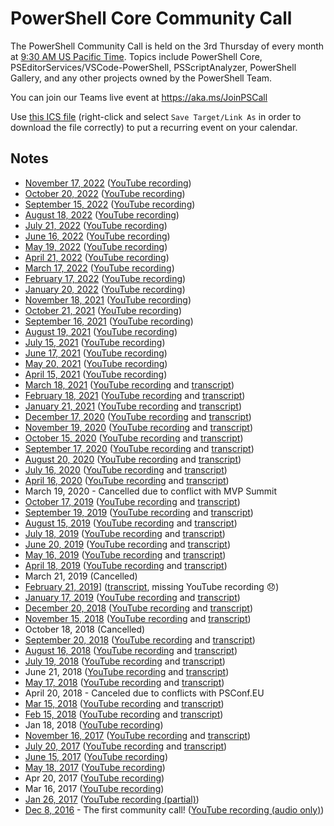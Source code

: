 # PowerShell Core Community Call

The PowerShell Community Call is held on the 3rd Thursday of every month at [9:30 AM US Pacific Time](http://www.timebie.com/std/pdt.php?q=9.5).
Topics include PowerShell Core, PSEditorServices/VSCode-PowerShell, PSScriptAnalyzer,
PowerShell Gallery, and any other projects owned by the PowerShell Team.

You can join our Teams live event at https://aka.ms/JoinPSCall

Use [this ICS file](https://raw.githubusercontent.com/PowerShell/PowerShell-RFC/master/CommunityCall/PSTeamsCall.ics) (right-click and select
`Save Target/Link As` in order to download the file correctly) to put a
recurring event on your calendar.

## Notes

- [November 17, 2022](./notes/20221117_Notes.md) ([YouTube recording](https://youtu.be/xt2bzyCggtA))
- [October 20, 2022](./notes/20221020_Notes.md) ([YouTube recording](https://youtu.be/_YWLp07FKYI))
- [September 15, 2022](./notes/20220915_Notes.md) ([YouTube recording](https://youtu.be/19CnvXq8vU4))
- [August 18, 2022](./notes/20220818_Notes.md) ([YouTube recording](https://youtu.be/kPn9RKqm4eg))
- [July 21, 2022](./notes/20220721_Notes.md) ([YouTube recording](https://youtu.be/GcPTjtybohM))
- [June 16, 2022](./notes/20220616_Notes.md) ([YouTube recording](https://youtu.be/ZYCQArCXEiI))
- [May 19, 2022](./notes/20220519_Notes.md) ([YouTube recording](https://youtu.be/71FQo93BNAI))
- [April 21, 2022](./notes/20220421_Notes.md) ([YouTube recording](https://youtu.be/PsqiEBwpcP8))
- [March 17, 2022](./notes/20220317_Notes.md) ([YouTube recording](https://youtu.be/fbchMEs924o))
- [February 17, 2022](./notes/20220217_Notes.md) ([YouTube recording](https://youtu.be/jAA1_xJpbFc))
- [January 20, 2022](./notes/20220120_Notes.md) ([YouTube recording](https://youtu.be/hBTZA2Org6U))
- [November 18, 2021](./notes/20211118_Notes.md) ([YouTube recording](https://youtu.be/cdngdxAyZ3Y))
- [October 21, 2021](./notes/20211021_Notes.md) ([YouTube recording](https://youtu.be/_j5bO9yTexY))
- [September 16, 2021](./notes/20210916_Notes.md) ([YouTube recording](https://youtu.be/zPgx861gQt0))
- [August 19, 2021](./notes/20210819_Notes.md) ([YouTube recording](https://youtu.be/vP2E4NvCpIE))
- [July 15, 2021](./notes/20210715_Notes.md) ([YouTube recording](https://youtu.be/ryORVfMFouo))
- [June 17, 2021](./notes/20210617_Notes.md) ([YouTube recording](https://youtu.be/cYkf2WF1jQ4))
- [May 20, 2021](./notes/20210520_Notes.md) ([YouTube recording](https://youtu.be/pxdUwXhyvzo))
- [April 15, 2021](./notes/20210415_Notes.md) ([YouTube recording](https://youtu.be/HrLRNGJpD-8))
- [March 18, 2021](./notes/20210318_Notes.md) ([YouTube recording](https://youtu.be/6YMEARETh0E) and [transcript](./notes/20210318_ChatTranscript.txt))
- [February 18, 2021](./notes/20210218_Notes.md) ([YouTube recording](https://youtu.be/fIoyTdtGBVA) and [transcript](./notes/20210218_ChatTranscript.txt))
- [January 21, 2021](./notes/20210121_Notes.md) ([YouTube recording](https://youtu.be/DHdbRUKYXJs) and [transcript](./notes/20210121_ChatTranscript.txt))
- [December 17, 2020](./notes/20201217_Notes.md) ([YouTube recording](https://youtu.be/jKiA0255sIA) and [transcript](./notes/20201217_ChatTranscript.txt))
- [November 19, 2020](./notes/20201119_Notes.md) ([YouTube recording](https://youtu.be/IHMgWobHzrI) and [transcript](./notes/20201119_ChatTranscript.txt))
- [October 15, 2020](./notes/20201015_Notes.md) ([YouTube recording](https://youtu.be/_gP3HH0Ir0g) and [transcript](./notes/20201015_ChatTranscript.txt))
- [September 17, 2020](./notes/20200917_Notes.md) ([YouTube recording](https://youtu.be/nW4OxHNSng0) and [transcript](./notes/20200917_ChatTranscript.txt))
- [August 20, 2020](./notes/20200820_Notes.md) ([YouTube recording](https://youtu.be/emNWmUcGVq8) and [transcript](./notes/20200820_ChatTranscript.txt))
- [July 16, 2020](./notes/20200716_Notes.md) ([YouTube recording](https://youtu.be/oWokPwQxfJo) and [transcript](./notes/20200716_ChatTranscript.txt))
- [April 16, 2020](./notes/20200416_Notes.md) ([YouTube recording](https://youtu.be/q3Wx7MCpXnk) and [transcript](./notes/20200416_ChatTranscript.txt))
- March 19, 2020 - Cancelled due to conflict with MVP Summit
- [October 17, 2019](./notes/20191017_Notes.md) ([YouTube recording](https://youtu.be/yL0FXyZQdmQ) and [transcript](./notes/20191017_ChatTranscript.txt))
- [September 19, 2019](./notes/20190919_Notes.md) ([YouTube recording](https://youtu.be/T2D8FxvoS1g) and [transcript](./notes/20190919_ChatTranscript.txt))
- [August 15, 2019](./notes/20190815_Notes.md) ([YouTube recording](https://youtu.be/cK1xenkF9zs) and [transcript](./notes/20190815_ChatTranscript.txt))
- [July 18, 2019](./notes/20190718_Notes.md) ([YouTube recording](https://youtu.be/qwbbUqimtXA) and [transcript](./notes/20190718_ChatTranscript.txt))
- [June 20, 2019](./notes/20190620_Notes.md) ([YouTube recording](https://youtu.be/yJF-O9tH89Q) and [transcript](./notes/20190620_ChatTranscript.txt))
- [May 16, 2019](./notes/20190516_Notes.md) ([YouTube recording](https://youtu.be/Qmu8J6m9HNI) and [transcript](./notes/20190516_ChatTranscript.txt))
- [April 18, 2019](./notes/20190418_Notes.md) ([YouTube recording](https://youtu.be/d5f5BAOMie8) and [transcript](./notes/20190418_ChatTranscript.txt))
- March 21, 2019 (Cancelled)
- [February 21, 2019](./notes/20190221_Notes.md)] ([transcript](./notes/20190221_ChatTranscript.txt), missing YouTube recording 😞)
- [January 17, 2019](./notes/20190117_Notes.md) ([YouTube recording](https://youtu.be/GkA3d1_DnfY) and [transcript](./notes/20190117_ChatTranscript.txt))
- [December 20, 2018](./notes/20181220_Notes.md) ([YouTube recording](https://youtu.be/PNeyaqJcG7o) and [transcript](./notes/20181220_ChatTranscript.txt))
- [November 15, 2018](./notes/20181115_Notes.md) ([YouTube recording](https://youtu.be/tXNApuN7t98) and [transcript](./notes/20181115_ChatTranscript.txt))
- October 18, 2018 (Cancelled)
- [September 20, 2018](./notes/20180920_Notes.md) ([YouTube recording](https://youtu.be/9YraKKUQv74) and [transcript](./notes/20180920_ChatTranscript.txt))
- [August 16, 2018](./notes/20180816_Notes.md) ([YouTube recording](https://youtu.be/eNIbm4h2guE) and [transcript](./notes/20180816_ChatTranscript.txt))
- [July 19, 2018](./notes/20180719_Notes.md) ([YouTube recording](https://youtu.be/0eu--5muiLI) and [transcript](./notes/20180719_ChatTranscript.txt))
- June 21, 2018 ([YouTube recording](https://youtu.be/Wj5kksgNTTs) and [transcript](./notes/20180621_ChatTranscript.txt))
- [May 17, 2018](./notes/20180517_Notes.md) ([YouTube recording](https://youtu.be/2ZWBuyZvTTg) and [transcript](20180517_ChatTranscript.txt))
- April 20, 2018 - Canceled due to conflicts with PSConf.EU
- [Mar 15, 2018](./notes/20180315_Notes.md) ([YouTube recording](https://youtu.be/PqH2qho-HDE) and [transcript](20180315_ChatTranscript.txt))
- [Feb 15, 2018](./notes/20180215_Notes.md) ([YouTube recording](https://youtu.be/fz8KxMoQDaM) and [transcript](./notes/20180215_ChatTranscript.txt))
- Jan 18, 2018 ([YouTube recording](https://youtu.be/SFz-fFue0dg))
- [November 16, 2017](./notes/20171116_Notes.md) ([YouTube recording](https://youtu.be/EZ-UqdP_bxQ) and [transcript](./notes/20171116_ChatTranscript.txt))
- [July 20, 2017](./notes/20170720_Notes.md) ([YouTube recording](https://youtu.be/DF2L5ezX7AE) and [transcript](./notes/20170720_ChatTranscript.txt))
- [June 15, 2017](./notes/20170615_ChatTranscript.txt) ([YouTube recording](https://youtu.be/Iu_Q_3cUxTQQ))
- [May 18, 2017](./notes/20170518_ChatTranscript.txt) ([YouTube recording](https://youtu.be/f8WXuFrVSKM))
- Apr 20, 2017 ([YouTube recording](hhttps://youtu.be/7NFct1AxFOU))
- Mar 16, 2017 ([YouTube recording](https://youtu.be/tkBiVxd7l2I))
- [Jan 26, 2017](./notes/20170126_ChatTranscript.txt) ([YouTube recording (partial)](https://youtu.be/j7g5UbVFYqQ))
- [Dec 8, 2016](./notes/20161208_Notes.md) - The first community call! ([YouTube recording (audio only)](https://youtu.be/j7g5UbVFYqQ))
